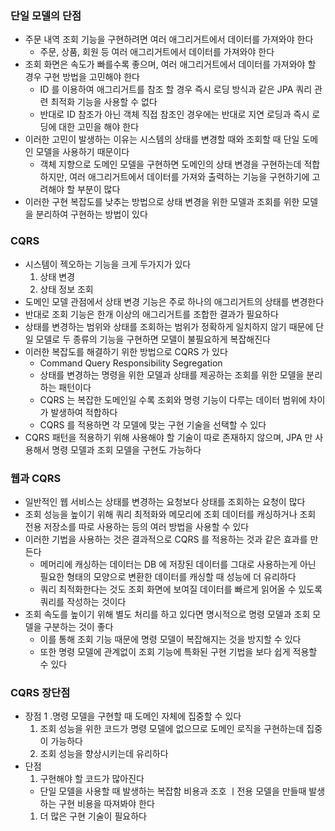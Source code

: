 ### 단일 모델의 단점

* 주문 내역 조회 기능을 구현하려면 여러 애그리거트에서 데이터를 가져와야 한다
  * 주문, 상품, 회원 등 여러 애그리거트에서 데이터를 가져와야 한다
* 조회 화면은 속도가 빠를수록 좋으며, 여러 애그리거트에서 데이터를 가져와야 할 경우 구현 방법을 고민해야 한다
  * ID 를 이용하여 애그리거트를 참조 할 경우 즉시 로딩 방식과 같은 JPA 쿼리 관련 최적화 기능을 사용할 수 없다
  * 반대로 ID 참조가 아닌 객체 직접 참조인 경우에는 반대로 지연 로딩과 즉시 로딩에 대한 고민을 해야 한다
* 이러한 고민이 발생하는 이유는 시스템의 상태를 변경할 때와 조회할 때 단일 도메인 모델을 사용하기 때문이다
  * 객체 지향으로 도메인 모델을 구현하면 도메인의 상태 변경을 구현하는데 적합하지만, 여러 애그리거트에서 데이터를 가져와 출력하는 기능을 구현하기에 고려해야 할 부분이 많다
* 이러한 구현 복잡도를 낮추는 방법으로 상태 변경을 위한 모델과 조회를 위한 모델을 분리하여 구현하는 방법이 있다

### CQRS

* 시스템이 젝오하는 기능을 크게 두가지가 있다
  1. 상태 변경
  1. 상태 정보 조회
* 도메인 모델 관점에서 상태 변경 기능은 주로 하나의 애그리거트의 상태를 변경한다
* 반대로 조회 기능은 한개 이상의 애그리거트를 조합한 결과가 필요하다
* 상태를 변경하는 범위와 상태를 조회하는 범위가 정확하게 일치하지 않기 때문에 단일 모델로 두 종류의 기능을 구현하면 모델이 불필요하게 복잡해진다
* 이러한 복잡도를 해결하기 위한 방법으로 CQRS 가 있다
  * Command Query Responsibility Segregation
  * 상태를 변경하는 명령을 위한 모델과 상태를 제공하는 조회를 위한 모델을 분리하는 패턴이다
  * CQRS 는 복잡한 도메인일 수록 조회와 명령 기능이 다루는 데이터 범위에 차이가 발생하여 적합하다
  * CQRS 를 적용하면 각 모델에 맞는 구현 기술을 선택할 수 있다
* CQRS 패턴을 적용하기 위해 사용해야 할 기술이 따로 존재하지 않으며, JPA 만 사용해서 명령 모델과 조회 모델을 구현도 가능하다

### 웹과 CQRS

* 일반적인 웹 서비스는 상태를 변경하는 요청보다 상태를 조회하는 요청이 많다
* 조회 성능을 높이기 위해 쿼리 최적화와 메모리에 조회 데이터를 캐싱하거나 조회 전용 저장소를 따로 사용하는 등의 여러 방법을 사용할 수 있다
* 이러한 기법을 사용하는 것은 결과적으로 CQRS 를 적용하는 것과 같은 효과를 만든다
  * 메머리에 캐싱하는 데이터는 DB 에 저장된 데이터를 그대로 사용하는게 아닌 필요한 형태의 모양으로 변환한 데이터를 캐싱할 때 성능에 더 유리하다
  * 쿼리 최적화한다는 것도 조회 화면에 보여질 데이터를 빠르게 읽어올 수 있도록 쿼리를 작성하는 것이다
* 조회 속도를 높이기 위해 별도 처리를 하고 있다면 명시적으로 명령 모델과 조회 모델을 구분하는 것이 좋다
  * 이를 통해 조회 기능 때문에 명령 모델이 복잡해지는 것을 방지할 수 있다
  * 또한 명령 모델에 관계없이 조회 기능에 특화된 구현 기법을 보다 쉽게 적용할 수 있다
  
### CQRS 장단점

* 장점
  1 .명령 모델을 구현할 때 도메인 자체에 집중할 수 있다
  1. 조회 성능을 위한 코드가 명령 모델에 없으므로 도메인 로직을 구현하는데 집중이 가능하다
  1. 조회 성능을 향상시키는데 유리하다
* 단점
  1. 구현해야 할 코드가 많아진다
    * 단일 모델을 사용할 때 발생하는 복잡함 비용과 조호 ㅣ전용 모델을 만들때 발생하는 구현 비용을 따져봐야 한다
  1. 더 많은 구현 기술이 필요하다
